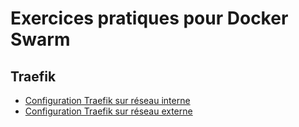 # Exercices pratiques pour Docker Swarm

## Traefik

* [Configuration Traefik sur réseau interne](./swarm/traefik-internal/)
* [Configuration Traefik sur réseau externe](./swarm/traefik-external/)
